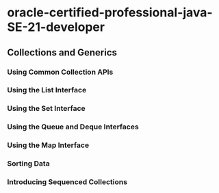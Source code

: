# oracle-certified-professional-java-SE-21-developer

## Collections and Generics
### Using Common Collection APIs
### Using the List Interface
### Using the Set Interface
### Using the Queue and Deque Interfaces
### Using the Map Interface
### Sorting Data
### Introducing Sequenced Collections
